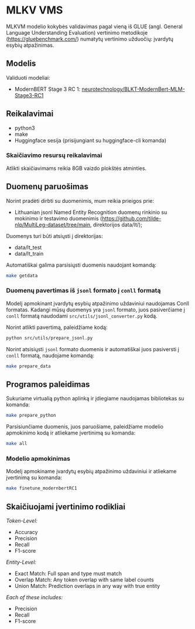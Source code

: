 # MLKV VMS

MLKVM modelio kokybės validavimas pagal vieną iš GLUE (angl. General Language Understanding Evaluation) vertinimo metodikoje (https://gluebenchmark.com/) numatytų vertinimo užduočių: įvardytų esybių atpažinimas.

## Modelis

Validuoti modeliai:
- ModernBERT Stage 3 RC 1: [neurotechnology/BLKT-ModernBert-MLM-Stage3-RC1](https://huggingface.co/neurotechnology/BLKT-ModernBert-MLM-Stage3-RC1)

## Reikalavimai

- python3
- make
- Huggingface sesija (prisijungiant su huggingface-cli komanda)

### Skaičiavimo resursų reikalavimai

Atlikti skaičiavimams reikia 8GB vaizdo plokštės atminties.

## Duomenų paruošimas

Norint pradėti dirbti su duomenimis, mum reikia prieigos prie:
- Lithuanian jsonl Named Entity Recognition duomenų rinkinio su mokinimo ir testavimo duomenimis (https://github.com/tilde-nlp/MultiLeg-dataset/tree/main, direktorijos data/lt/);

Duomenys turi būti atsiųsti į direktorijas:
- data/lt_test
- data/lt_train

Automatiškai galima parsisiųsti duomenis naudojant komandą:
```bash
make getdata
```

### Duomenų pavertimas iš `jsonl` formato į `conll` formatą

Modelį apmokinant įvardytų esybių atpažinimo uždaviniui naudojamas Conll formatas. Kadangi mūsų duomenys yra `jsonl` formato, juos pasiverčiame į `conll` formatą naudodami `src/utils/jsonl_converter.py` kodą.

Norint atlikti pavertimą, paleidžiame kodą:

```bash
python src/utils/prepare_jsonl.py
```

Norint atsisiųsti `jsonl` formato duomenis ir automatiškai juos pasiversti į `conll` formatą, naudojame komandą:
```bash
make prepare_data
```

## Programos paleidimas

Sukuriame virtualią python aplinką ir įdiegiame naudojamas bibliotekas su komanda:
```bash
make prepare_python
```

Parsisiunčiame duomenis, juos paruošiame, paleidžiame modelio apmokinimo kodą ir atliekame įvertinimą su komanda:
```bash
make all
```

### Modelio apmokinimas

Modelį apmokiname įvardytų esybių atpažinimo uždaviniui ir atliekame įvertinimą su komanda:
```bash
make finetune_modernbertRC1
```

## Skaičiuojami įvertinimo rodikliai

_Token-Level:_
- Accuracy
- Precision
- Recall
- F1-score

_Entity-Level:_
- Exact Match: Full span and type must match
- Overlap Match: Any token overlap with same label counts
- Union Match: Prediction overlaps in any way with true entity

_Each of these includes:_
- Precision
- Recall
- F1-score